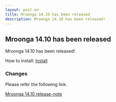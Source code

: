 ```yaml
---
layout: post.en
title: Mroonga 14.10 has been released
description: Mroonga 14.10 has been released!
---
```


## Mroonga 14.10 has been released

Mroonga 14.10 has been released!

How to install: [Install](/docs/install.html)

### Changes

Please refer the following link.

[Mroonga 14.10 release-note](/docs/news/14.html#release-14-10)

